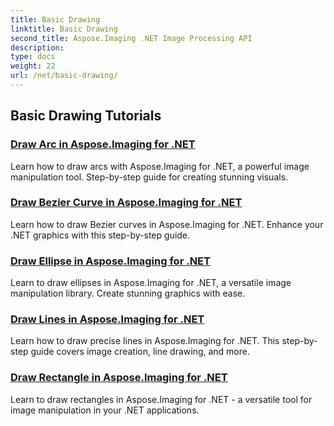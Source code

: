 ```yaml
---
title: Basic Drawing
linktitle: Basic Drawing
second_title: Aspose.Imaging .NET Image Processing API
description: 
type: docs
weight: 22
url: /net/basic-drawing/
---
```


## Basic Drawing Tutorials
### [Draw Arc in Aspose.Imaging for .NET](./draw-arc/)
Learn how to draw arcs with Aspose.Imaging for .NET, a powerful image manipulation tool. Step-by-step guide for creating stunning visuals.
### [Draw Bezier Curve in Aspose.Imaging for .NET](./draw-bezier-curve/)
Learn how to draw Bezier curves in Aspose.Imaging for .NET. Enhance your .NET graphics with this step-by-step guide.
### [Draw Ellipse in Aspose.Imaging for .NET](./draw-ellipse/)
Learn to draw ellipses in Aspose.Imaging for .NET, a versatile image manipulation library. Create stunning graphics with ease.
### [Draw Lines in Aspose.Imaging for .NET](./draw-lines/)
Learn how to draw precise lines in Aspose.Imaging for .NET. This step-by-step guide covers image creation, line drawing, and more.
### [Draw Rectangle in Aspose.Imaging for .NET](./draw-rectangle/)
Learn to draw rectangles in Aspose.Imaging for .NET - a versatile tool for image manipulation in your .NET applications.
